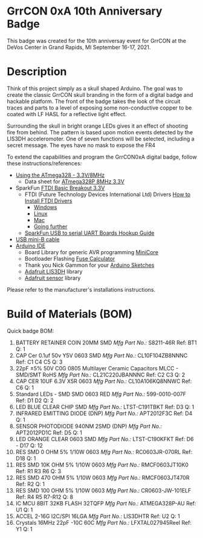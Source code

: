 # GrrCON 0xA 10th Anniversary Badge

This badge was created for the 10th anniversay event for GrrCON at the DeVos Center in Grand Rapids, MI September 16-17, 2021.

# Description
Think of this project simply as a skull shaped Arduino. The goal was to create the classic GrrCON skull branding in the form of a digital badge and hackable platform. The front of the badge takes the look of the circuit traces and parts to a level of exposing some non-conductive copper to be coated with LF HASL for a reflective light effect.

Surrounding the skull in bright orange LEDs gives it an effect of shooting fire from behind. The pattern is based upon motion events detected by the LIS3DH acceleromoter. One of seven functions will be selected, including a secret message. The eyes have no mask to expose the FR4  

To extend the capabilities and program the GrrCON0xA digital badge, follow these instructions/references:

* [Using the ATmega328 - 3.3V/8MHz](https://learn.sparkfun.com/tutorials/arduino-comparison-guide/atmega328-boards)
  * Data sheet for [ATmega328P 8MHz 3.3V](https://ww1.microchip.com/downloads/en/DeviceDoc/Atmel-7810-Automotive-Microcontrollers-ATmega328P_Datasheet.pdf)
* SparkFun [FTDI Basic Breakout 3.3V](https://www.sparkfun.com/products/9873)
  * FTDI (Future Technology Devices International Ltd) Drivers [How to Install FTDI Drivers](https://learn.sparkfun.com/tutorials/how-to-install-ftdi-drivers)
      * [Windows](https://learn.sparkfun.com/tutorials/how-to-install-ftdi-drivers/windows---in-depth)
      * [Linux](https://learn.sparkfun.com/tutorials/how-to-install-ftdi-drivers/linux)
      * [Mac](https://learn.sparkfun.com/tutorials/how-to-install-ftdi-drivers/mac)
      * [Going further](https://learn.sparkfun.com/tutorials/how-to-install-ftdi-drivers/resou)
   * [SparkFun USB to serial UART Boards Hookup Guide](https://learn.sparkfun.com/tutorials/sparkfun-usb-to-serial-uart-boards-hookup-guide)
* [USB mini-B cable](https://www.sparkfun.com/products/13243)
* [Arduino IDE](https://www.arduino.cc/en/Main/Software)
  * Board Library for generic AVR programming [MiniCore](https://github.com/MCUdude/MiniCore)
  * Bootloader Flashing [Fuse Calculator](https://eleccelerator.com/fusecalc/fusecalc.php?chip=atmega328p)
  * Thank you Nick Gammon for your [Arduino Sketches](https://github.com/nickgammon/arduino_sketches)
  * [Adafruit LIS3DH](https://github.com/adafruit/Adafruit_LIS3DH) library
  * [Adafruit sensor](https://github.com/adafruit/Adafruit_Sensor) library

Please refer to the manufacturer's installations instructions.

# Build of Materials (BOM)

Quick badge BOM:
1. BATTERY RETAINER COIN 20MM SMD 	*Mfg Part No.:* S8211-46R	Ref: BT1	Q: 1
2. CAP Cer 0.1uf 50v Y5V 0603 SMD	*Mfg Part No.:* CL10F104ZB8NNNC	Ref: C1 C4 C5	Q: 3
3. 22pF ±5% 50V C0G 0805 Multilayer Ceramic Capacitors MLCC - SMD/SMT RoHS	*Mfg Part No.:* CL21C220JBANNNC	Ref: C2 C3	Q: 2
4. CAP CER 10UF 6.3V X5R 0603		*Mfg Part No.:* CL10A106KQ8NNWC	Ref: C6	Q: 1
5. Standard LEDs - SMD SMD 0603 RED	*Mfg Part No.:* 599-0010-007F	Ref: D1 D2	Q: 2
6. LED BLUE CLEAR CHIP SMD		*Mfg Part No.:* LTST-C191TBKT	Ref: D3	Q: 1
7. INFRARED EMITTING DIODE (DNP)	*Mfg Part No.:* APT2012F3C	Ref: D4	Q: 1
8. SENSOR PHOTODIODE 940NM 2SMD (DNP)	*Mfg Part No.:* APT2012PD1C	Ref: D5	Q: 1
9. LED ORANGE CLEAR 0603 SMD		*Mfg Part No.:* LTST-C190KFKT	Ref: D6 - D17	Q: 12
10. RES SMD 0 OHM 5% 1/10W 0603		*Mfg Part No.:* RC0603JR-070RL	Ref: D18	Q: 1
11. RES SMD 10K OHM 5% 1/10W 0603	*Mfg Part No.:* RMCF0603JT10K0	Ref: R1 R3 R6	Q: 3
12. RES SMD 470 OHM 5% 1/10W 0603	*Mfg Part No.:* RMCF0603JT470R	Ref: R2	Q: 1
13. RES SMD 100 OHM 5% 1/10W 0603	*Mfg Part No.:* CR0603-JW-101ELF	Ref: R4 R5 R7-R12	Q: 8
14. IC MCU 8BIT 32KB FLASH 32TQFP	*Mfg Part No.:* ATMEGA328P-AU	Ref: U1	Q: 1
15. ACCEL 2-16G I2C/SPI 16LGA		*Mfg Part No.:* LIS3DHTR		Ref: U2	Q: 1
16. Crystals 16MHz 22pF -10C 60C	*Mfg Part No.:* LFXTAL027945Reel	Ref: Y1	Q: 1



